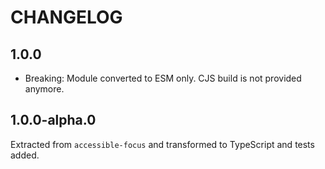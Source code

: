 # CHANGELOG

## 1.0.0

- Breaking: Module converted to ESM only. CJS build is not provided anymore.

## 1.0.0-alpha.0

Extracted from `accessible-focus` and transformed to TypeScript and tests added.
